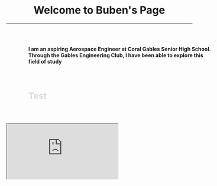 <!DOCTYPE html>
<head>
  <title></title>
  <link rel="stylesheet" type:"text/css" href="">
</head>
<body>
  <h1 style="text-align: center"><first class="emphasize">Welcome</first> to Buben's Page</h1>
  <hr>
  <h4 style="width: 500px; padding: 10px; margin: 50px;" class="text-box-one">I am an aspiring Aerospace Engineer at Coral Gables Senior High School. Through the Gables Engineering Club, I have been able to explore this field of study</h4>
  <a href="https://www.fbi.gov/" style="text-decoration: none; color: #d9d9d9; font-size: 20px;" class="button"><h3 class="button" style="width: 50px; padding: 10px; margin: 50px;">Test</h3></a>
  <iframe src="https://www.onetonline.org/link/summary/17-2011.00"></iframe>
</body>
